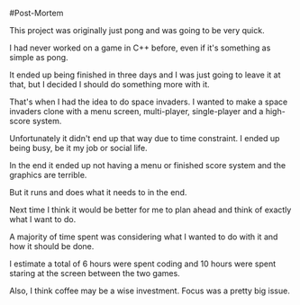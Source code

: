 #Post-Mortem

This project was originally just pong and was going to be very quick.

I had never worked on a game in C++ before, even if it's something as simple as pong.

It ended up being finished in three days and I was just going to leave it at that, but I decided I should do something more with it.

That's when I had the idea to do space invaders. I wanted to make a space invaders clone with a menu screen, multi-player, single-player and a high-score system.

Unfortunately it didn't end up that way due to time constraint. I ended up being busy, be it my job or social life.

In the end it ended up not having a menu or finished score system and the graphics are terrible.

But it runs and does what it needs to in the end.

Next time I think it would be better for me to plan ahead and think of exactly what I want to do.

A majority of time spent was considering what I wanted to do with it and how it should be done.

I estimate a total of 6 hours were spent coding and 10 hours were spent staring at the screen between the two games.

Also, I think coffee may be a wise investment. Focus was a pretty big issue.
